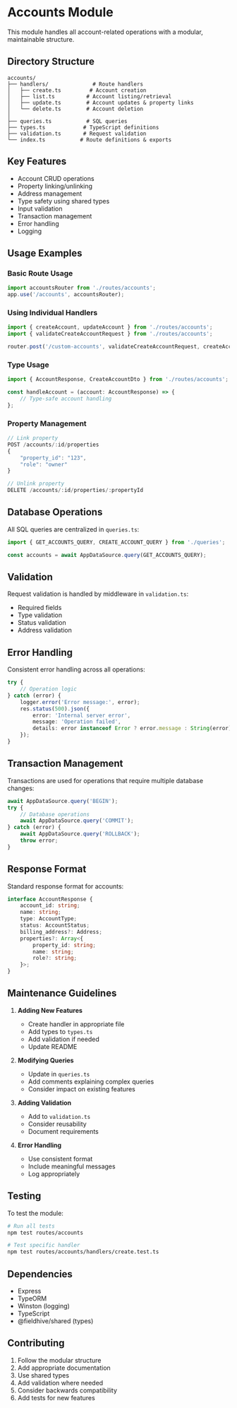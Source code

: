 # Accounts Module

This module handles all account-related operations with a modular, maintainable structure.

## Directory Structure

```
accounts/
├── handlers/              # Route handlers
│   ├── create.ts         # Account creation
│   ├── list.ts          # Account listing/retrieval
│   ├── update.ts        # Account updates & property links
│   └── delete.ts        # Account deletion
│
├── queries.ts           # SQL queries
├── types.ts            # TypeScript definitions
├── validation.ts       # Request validation
└── index.ts           # Route definitions & exports
```

## Key Features

- Account CRUD operations
- Property linking/unlinking
- Address management
- Type safety using shared types
- Input validation
- Transaction management
- Error handling
- Logging

## Usage Examples

### Basic Route Usage

```typescript
import accountsRouter from './routes/accounts';
app.use('/accounts', accountsRouter);
```

### Using Individual Handlers

```typescript
import { createAccount, updateAccount } from './routes/accounts';
import { validateCreateAccountRequest } from './routes/accounts';

router.post('/custom-accounts', validateCreateAccountRequest, createAccount);
```

### Type Usage

```typescript
import { AccountResponse, CreateAccountDto } from './routes/accounts';

const handleAccount = (account: AccountResponse) => {
    // Type-safe account handling
};
```

### Property Management

```typescript
// Link property
POST /accounts/:id/properties
{
    "property_id": "123",
    "role": "owner"
}

// Unlink property
DELETE /accounts/:id/properties/:propertyId
```

## Database Operations

All SQL queries are centralized in `queries.ts`:

```typescript
import { GET_ACCOUNTS_QUERY, CREATE_ACCOUNT_QUERY } from './queries';

const accounts = await AppDataSource.query(GET_ACCOUNTS_QUERY);
```

## Validation

Request validation is handled by middleware in `validation.ts`:

- Required fields
- Type validation
- Status validation
- Address validation

## Error Handling

Consistent error handling across all operations:

```typescript
try {
    // Operation logic
} catch (error) {
    logger.error('Error message:', error);
    res.status(500).json({
        error: 'Internal server error',
        message: 'Operation failed',
        details: error instanceof Error ? error.message : String(error)
    });
}
```

## Transaction Management

Transactions are used for operations that require multiple database changes:

```typescript
await AppDataSource.query('BEGIN');
try {
    // Database operations
    await AppDataSource.query('COMMIT');
} catch (error) {
    await AppDataSource.query('ROLLBACK');
    throw error;
}
```

## Response Format

Standard response format for accounts:

```typescript
interface AccountResponse {
    account_id: string;
    name: string;
    type: AccountType;
    status: AccountStatus;
    billing_address?: Address;
    properties?: Array<{
        property_id: string;
        name: string;
        role?: string;
    }>;
}
```

## Maintenance Guidelines

1. **Adding New Features**
   - Create handler in appropriate file
   - Add types to `types.ts`
   - Add validation if needed
   - Update README

2. **Modifying Queries**
   - Update in `queries.ts`
   - Add comments explaining complex queries
   - Consider impact on existing features

3. **Adding Validation**
   - Add to `validation.ts`
   - Consider reusability
   - Document requirements

4. **Error Handling**
   - Use consistent format
   - Include meaningful messages
   - Log appropriately

## Testing

To test the module:

```bash
# Run all tests
npm test routes/accounts

# Test specific handler
npm test routes/accounts/handlers/create.test.ts
```

## Dependencies

- Express
- TypeORM
- Winston (logging)
- TypeScript
- @fieldhive/shared (types)

## Contributing

1. Follow the modular structure
2. Add appropriate documentation
3. Use shared types
4. Add validation where needed
5. Consider backwards compatibility
6. Add tests for new features
